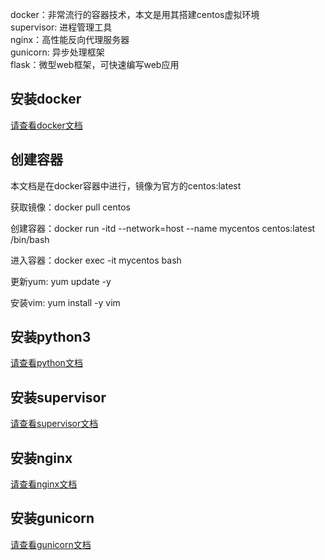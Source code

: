 docker：非常流行的容器技术，本文是用其搭建centos虚拟环境  
supervisor: 进程管理工具  
nginx：高性能反向代理服务器  
gunicorn: 异步处理框架  
flask：微型web框架，可快速编写web应用  

## 安装docker

[请查看docker文档](docker.md)

## 创建容器

本文档是在docker容器中进行，镜像为官方的centos:latest

获取镜像：docker pull centos

创建容器：docker run -itd --network=host --name mycentos centos:latest /bin/bash

进入容器：docker exec -it mycentos bash

更新yum: yum update -y

安装vim: yum install -y vim

## 安装python3

[请查看python文档](Python.md)

## 安装supervisor

[请查看supervisor文档](supervisor.md)

## 安装nginx

[请查看nginx文档](nginx.md)

## 安装gunicorn

[请查看gunicorn文档](gunicorn.md)


